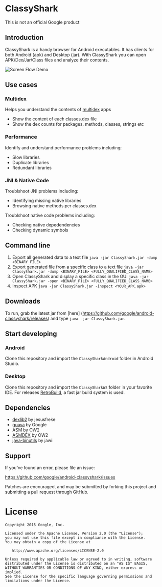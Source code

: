 # ClassyShark

This is not an official Google product

## Introduction

ClassyShark is a handy browser for Android executables. It has clients for both Android (apk) and Desktop (jar). With ClassyShark you can open APK/Dex/Jar/Class files and analyze their contents.

![Screen Flow Demo](https://github.com/google/android-classyshark/blob/master/Resources/ClassySharkAnimated.gif)

## Use cases

### Multidex
Helps you understand the contents of [multidex](http://developer.android.com/tools/building/multidex.html) apps

* Show the content of each classes.dex file
* Show the dex counts for packages, methods, classes, strings etc

### Performance
Identify and understand performance problems including: 

* Slow libraries
* Duplicate libraries
* Redundant libraries

### JNI & Native Code
Troublshoot JNI problems including: 

* Identifying missing native libraries
* Browsing native methods per classes.dex

Troublshoot native code problems including:
* Checking native depedendencies 
* Checking dynamic symbols


## Command line 
1. Export all generated data to a text file
`java -jar ClassyShark.jar -dump <BINARY_FILE>`
2. Export generated file from a specific class to a text file
`java -jar ClassyShark.jar -dump <BINARY_FILE> <FULLY_QUALIFIED_CLASS_NAME>`
3. Open ClassyShark and display a specific class in the GUI
`java -jar ClassyShark.jar -open <BINARY_FILE> <FULLY_QUALIFIED_CLASS_NAME>`
4. Inspect APK
`java -jar ClassyShark.jar -inspect <YOUR_APK.apk>`

## Downloads

To run, grab the latest jar from [here] (https://github.com/google/android-classyshark/releases)
and type `java -jar ClassyShark.jar`.

## Start developing
### Android

Clone this repository and import the `ClassySharkAndroid` folder in Android Studio.

### Desktop

Clone this repository and import the `ClassySharkWS` folder in your favorite IDE. For releases  [RetroBuild](https://github.com/borisf/RetroBuild), a fast jar build system is used.

## Dependencies
* [dexlib2](https://github.com/JesusFreke/smali/tree/master/dexlib2) by jesusfreke
* [guava](https://github.com/google/guava) by Google
* [ASM](http://asm.ow2.org/) by OW2
* [ASMDEX](http://asm.ow2.org/asmdex-index.html) by OW2
* [java-binutils](https://github.com/jawi/java-binutils) by jawi

## Support
If you've found an error, please file an issue:

https://github.com/google/android-classyshark/issues

Patches are encouraged, and may be submitted by forking this project and
submitting a pull request through GitHub.

License
=======

    Copyright 2015 Google, Inc.

    Licensed under the Apache License, Version 2.0 (the "License");
    you may not use this file except in compliance with the License.
    You may obtain a copy of the License at

       http://www.apache.org/licenses/LICENSE-2.0

    Unless required by applicable law or agreed to in writing, software
    distributed under the License is distributed on an "AS IS" BASIS,
    WITHOUT WARRANTIES OR CONDITIONS OF ANY KIND, either express or implied.
    See the License for the specific language governing permissions and
    limitations under the License.



